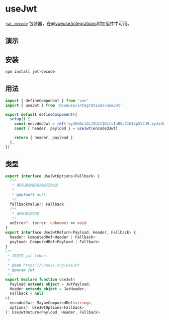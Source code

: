 # useJwt

[`jwt-decode`](https://github.com/auth0/jwt-decode) 包装器，在[@vueuse/integrations](https://vueuse.org/integrations/README)附加组件中可用。

## 演示

<demo src="./demo.vue" title="useJwt" desc=""></demo>

## 安装

```bash
npm install jwt-decode
```

## 用法

```typescript
import { defineComponent } from 'vue'
import { useJwt } from '@vueuse/integrations/useJwt'

export default defineComponent({
  setup() {
    const encodedJwt = ref('eyJhbGciOiJIUzI1NiIsInR5cCI6IkpXVCJ9.eyJzdWIiOiIxMjM0NTY3ODkwIiwiaWF0IjoxNTE2MjM5MDIyfQ.L8i6g3PfcHlioHCCPURC9pmXT7gdJpx3kOoyAfNUwCc')
    const { header, payload } = useJwt(encodedJwt)

    return { header, payload }
  },
})
```


## 类型

```ts
export interface UseJwtOptions<Fallback> {
  /**
   * 解码遇到错误时返回的值
   *
   * @default null
   */
  fallbackValue?: Fallback
  /**
   * 解码错误回调
   */
  onError?: (error: unknown) => void
}
export interface UseJwtReturn<Payload, Header, Fallback> {
  header: ComputedRef<Header | Fallback>
  payload: ComputedRef<Payload | Fallback>
}
/**
 * 响应式 jwt token.
 *
 * @see https://vueuse.org/useJwt
 * @param jwt
 */
export declare function useJwt<
  Payload extends object = JwtPayload,
  Header extends object = JwtHeader,
  Fallback = null
>(
  encodedJwt: MaybeComputedRef<string>,
  options?: UseJwtOptions<Fallback>
): UseJwtReturn<Payload, Header, Fallback>
```

